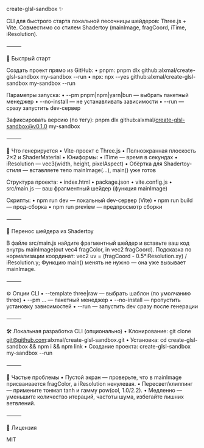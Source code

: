 create-glsl-sandbox ✨

CLI для быстрого старта локальной песочницы шейдеров: Three.js + Vite. Совместимо со стилем Shadertoy (mainImage, fragCoord, iTime, iResolution).

⸻

🚀 Быстрый старт

Создать проект прямо из GitHub:
• pnpm: pnpm dlx github:alxmal/create-glsl-sandbox my-sandbox --run
• npx: npx --yes github:alxmal/create-glsl-sandbox my-sandbox --run

Параметры запуска:
• --pm pnpm|npm|yarn|bun — выбрать пакетный менеджер
• --no-install — не устанавливать зависимости
• --run — сразу запустить dev-сервер

Зафиксировать версию (по тегу): pnpm dlx github:alxmal/create-glsl-sandbox@v0.1.0 my-sandbox

⸻

🎯 Что генерируется
• Vite-проект с Three.js
• Полноэкранная плоскость 2×2 и ShaderMaterial
• Юниформы:
• iTime — время в секундах
• iResolution — vec3(width, height, pixelAspect)
• Обёртка для Shadertoy-стиля — вставляете тело mainImage(...), main() уже готов

Структура проекта:
• index.html
• package.json
• vite.config.js
• src/main.js — ваш фрагментный шейдер (функция mainImage)

Скрипты:
• npm run dev — локальный dev-сервер (Vite)
• npm run build — прод-сборка
• npm run preview — предпросмотр сборки

⸻

🧪 Перенос шейдера из Shadertoy

В файле src/main.js найдите фрагментный шейдер и вставьте ваш код внутрь mainImage(out vec4 fragColor, in vec2 fragCoord).
Подсказка по нормализации координат: vec2 uv = (fragCoord - 0.5\*iResolution.xy) / iResolution.y;
Функцию main() менять не нужно — она уже вызывает mainImage.

⸻

⚙️ Опции CLI
• --template three|raw — выбрать шаблон (по умолчанию three)
• --pm ... — пакетный менеджер
• --no-install — пропустить установку зависимостей
• --run — запустить dev сразу после генерации

⸻

🛠 Локальная разработка CLI (опционально)
• Клонирование: git clone git@github.com:alxmal/create-glsl-sandbox.git
• Установка: cd create-glsl-sandbox && npm i && npm link
• Создание проекта: create-glsl-sandbox my-sandbox --run

⸻

🧯 Частые проблемы
• Пустой экран — проверьте, что в mainImage присваивается fragColor, а iResolution ненулевая.
• Пересвет/клиппинг — примените тонмап tanh и гамму pow(col, 1.0/2.2).
• Медленно — уменьшите количество итераций, частоты шума, избегайте лишних ветвлений.

⸻

📄 Лицензия

MIT
